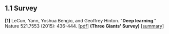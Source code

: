 
## 1.1 Survey

**[1]** LeCun, Yann, Yoshua Bengio, and Geoffrey Hinton. "**Deep learning**." Nature 521.7553 (2015): 436-444. [[pdf]](http://www.cs.toronto.edu/~hinton/absps/NatureDeepReview.pdf) **(Three Giants' Survey)**    [[summary](https://github.com/gopala-kr/summary/blob/master/summaries/Week-1/REVIEW-Deep%20learning.md)]
